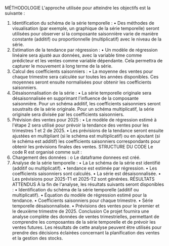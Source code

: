 MÉTHODOLOGIE
L'approche utilisée pour atteindre les objectifs est la suivante :
1.	Identification du schéma de la série temporelle :
•	Des méthodes de visualisation (par exemple, un graphique de la série temporelle) seront utilisées pour observer si la composante saisonnière varie de manière constante (additif) ou proportionnelle (multiplicatif) avec le niveau de la série.
2.	Estimation de la tendance par régression :
•	Un modèle de régression linéaire sera ajusté aux données, avec la variable time comme prédicteur et les ventes comme variable dépendante. Cela permettra de capturer le mouvement à long terme de la série.
3.	Calcul des coefficients saisonniers :
•	La moyenne des ventes pour chaque trimestre sera calculée sur toutes les années disponibles. Ces moyennes seront ensuite normalisées pour obtenir les coefficients saisonniers.
4.	Désaisonnalisation de la série :
•	La série temporelle originale sera désaisonnalisée en supprimant l'influence de la composante saisonnière. Pour un schéma additif, les coefficients saisonniers seront soustraits de la série originale. Pour un schéma multiplicatif, la série originale sera divisée par les coefficients saisonniers.
5.	Prévision des ventes pour 2025 :
•	Le modèle de régression estimé à l'étape 2 sera utilisé pour prévoir la tendance des ventes pour les trimestres 1 et 2 de 2025.
•	Les prévisions de la tendance seront ensuite ajustées en multipliant (si le schéma est multiplicatif) ou en ajoutant (si le schéma est additif) les coefficients saisonniers correspondants pour obtenir les prévisions finales des ventes.
STRUCTURE DU CODE
Le code R est organisé comme suit :
1.	Chargement des données :
o	Le dataframe donnees est créé.
2.	Analyse de la série temporelle :
•	La Le schéma de la série est identifié (additif ou multiplicatif).
•	tendance est estimée par régression.
•	Les coefficients saisonniers sont calculés.
•	La série est désaisonnalisée.
•	Les prévisions pour 2025-T1 et 2025-T2 sont générées.
RÉSULTATS ATTENDUS
À la fin de l'analyse, les résultats suivants seront disponibles :
•	Identification du schéma de la série temporelle (additif ou multiplicatif).
•	Équation du modèle de régression estimé pour la tendance.
•	Coefficients saisonniers pour chaque trimestre.
•	Série temporelle désaisonnalisée.
•	Prévisions des ventes pour le premier et le deuxième trimestre de 2025.
Conclusion
Ce projet fournira une analyse complète des données de ventes trimestrielles, permettant de comprendre les composantes de la série temporelle et de prévoir les ventes futures. Les résultats de cette analyse peuvent être utilisés pour prendre des décisions éclairées concernant la planification des ventes et la gestion des stocks.

